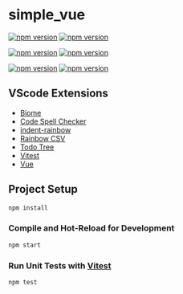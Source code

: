 # simple_vue

[![npm version](https://img.shields.io/badge/node-23.10.0-green)](https://nodejs.jp/)
[![npm version](https://img.shields.io/badge/npm-11.2.0-green)](https://www.npmjs.com/)

[![npm version](https://img.shields.io/badge/vite-6.2.2-green)](https://www.npmjs.com/package/vite)
[![npm version](https://img.shields.io/badge/vitest-3.0.9-green)](https://www.npmjs.com/package/vitest)

[![npm version](https://img.shields.io/badge/typescript-5.8.2-green)](https://www.npmjs.com/package/typescript)
[![npm version](https://img.shields.io/badge/vue-3.5.8-green)](https://www.npmjs.com/package/vue)

## VScode Extensions

- [Biome](https://marketplace.visualstudio.com/items?itemName=biomejs.biome)
- [Code Spell Checker](https://marketplace.visualstudio.com/items?itemName=streetsidesoftware.code-spell-checker)
- [indent-rainbow](https://marketplace.visualstudio.com/items?itemName=oderwat.indent-rainbow)
- [Rainbow CSV](https://marketplace.visualstudio.com/items?itemName=mechatroner.rainbow-csv)
- [Todo Tree](https://marketplace.visualstudio.com/items?itemName=Gruntfuggly.todo-tree)
- [Vitest](https://marketplace.visualstudio.com/items?itemName=vitest.explorer)
- [Vue](https://marketplace.visualstudio.com/items?itemName=Vue.volar)

## Project Setup

```sh
npm install
```

### Compile and Hot-Reload for Development

```sh
npm start
```

### Run Unit Tests with [Vitest](https://vitest.dev/)

```sh
npm test
```
